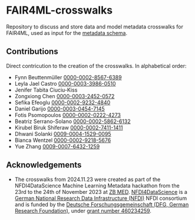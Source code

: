 # FAIR4ML-crosswalks
Repository to discuss and store data and model metadata crosswalks for FAIR4ML, used as input for the [metadata schema](https://github.com/RDA-FAIR4ML/FAIR4ML-schema).

## Contributions
Direct contricution to the creation of the crosswalks. In alphabetical order:
* Fynn Beuttenmüller [0000-0002-8567-6389](https://orcid.org/0000-0002-8567-6389)
* Leyla Jael Castro [0000-0003-3986-0510](https://orcid.org/0000-0003-3986-0510)
* Jenifer Tabita Ciuciu-Kiss
* Zongxiong Chen [0000-0003-2452-0572](https://orcid.org/0000-0003-2452-0572)
* Sefika Efeoglu [0000-0002-9232-4840](https://orcid.org/0000-0002-9232-4840)
* Daniel Garijo [0000-0003-0454-7145](https://orcid.org/0000-0003-0454-7145)
* Fotis Psomopoulos [0000-0002-0222-4273](https://orcid.org/0000-0002-0222-4273)
* Beatriz Serrano-Solano [0000-0002-5862-6132](https://orcid.org/0000-0002-5862-6132)
* Kirubel Biruk Shiferaw [0000-0002-7411-1411](https://orcid.org/0000-0002-7411-1411)
* Dhwani Solanki [0009-0004-1529-0095](https://orcid.org/0009-0004-1529-0095)
* Bianca Wentzel [0000-0002-9218-5676](https://orcid.org/0000-0002-9218-5676)
* Yue Zhang [0009-0007-6432-1259](https://orcid.org/0009-0007-6432-1259)

## Acknowledgements
* The crosswalks from 2024.11.23 were created as part of the NFDI4DataScience Machine Learning Metadata hackathon from the 23rd to the 24th of November 2023 at [ZB MED](https://www.zbmed.de/en/). [NFDI4DataScience](https://www.nfdi4datascience.de/) is a [German National Research Data Infrastructure (NFDI)](https://www.nfdi.de/?lang=en) NFDI consortium and is funded by the [Deutsche Forschungsgemeinschaft (DFG, German Research Foundation)](https://www.dfg.de/en), under [grant number 460234259](https://gepris.dfg.de/gepris/projekt/460234259).